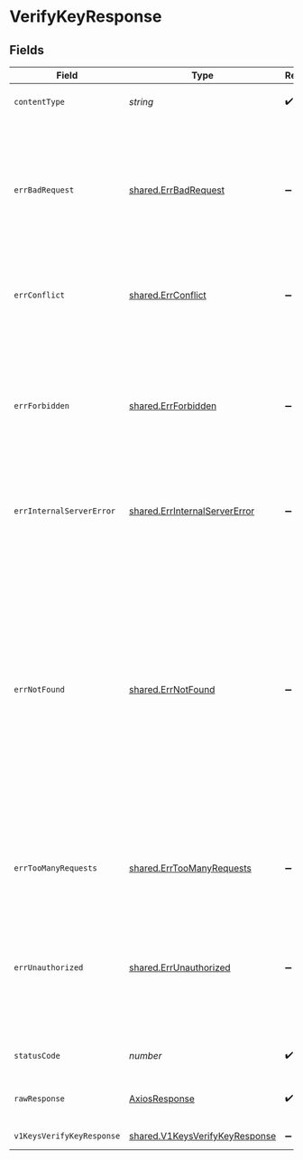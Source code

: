 # VerifyKeyResponse


## Fields

| Field                                                                                                                                                                                                                                                                                                                                                                                                                             | Type                                                                                                                                                                                                                                                                                                                                                                                                                              | Required                                                                                                                                                                                                                                                                                                                                                                                                                          | Description                                                                                                                                                                                                                                                                                                                                                                                                                       |
| --------------------------------------------------------------------------------------------------------------------------------------------------------------------------------------------------------------------------------------------------------------------------------------------------------------------------------------------------------------------------------------------------------------------------------- | --------------------------------------------------------------------------------------------------------------------------------------------------------------------------------------------------------------------------------------------------------------------------------------------------------------------------------------------------------------------------------------------------------------------------------- | --------------------------------------------------------------------------------------------------------------------------------------------------------------------------------------------------------------------------------------------------------------------------------------------------------------------------------------------------------------------------------------------------------------------------------- | --------------------------------------------------------------------------------------------------------------------------------------------------------------------------------------------------------------------------------------------------------------------------------------------------------------------------------------------------------------------------------------------------------------------------------- |
| `contentType`                                                                                                                                                                                                                                                                                                                                                                                                                     | *string*                                                                                                                                                                                                                                                                                                                                                                                                                          | :heavy_check_mark:                                                                                                                                                                                                                                                                                                                                                                                                                | HTTP response content type for this operation                                                                                                                                                                                                                                                                                                                                                                                     |
| `errBadRequest`                                                                                                                                                                                                                                                                                                                                                                                                                   | [shared.ErrBadRequest](../../../sdk/models/shared/errbadrequest.md)                                                                                                                                                                                                                                                                                                                                                               | :heavy_minus_sign:                                                                                                                                                                                                                                                                                                                                                                                                                | The server cannot or will not process the request due to something that is perceived to be a client error (e.g., malformed request syntax, invalid request message framing, or deceptive request routing).                                                                                                                                                                                                                        |
| `errConflict`                                                                                                                                                                                                                                                                                                                                                                                                                     | [shared.ErrConflict](../../../sdk/models/shared/errconflict.md)                                                                                                                                                                                                                                                                                                                                                                   | :heavy_minus_sign:                                                                                                                                                                                                                                                                                                                                                                                                                | This response is sent when a request conflicts with the current state of the server.                                                                                                                                                                                                                                                                                                                                              |
| `errForbidden`                                                                                                                                                                                                                                                                                                                                                                                                                    | [shared.ErrForbidden](../../../sdk/models/shared/errforbidden.md)                                                                                                                                                                                                                                                                                                                                                                 | :heavy_minus_sign:                                                                                                                                                                                                                                                                                                                                                                                                                | The client does not have access rights to the content; that is, it is unauthorized, so the server is refusing to give the requested resource. Unlike 401 Unauthorized, the client's identity is known to the server.                                                                                                                                                                                                              |
| `errInternalServerError`                                                                                                                                                                                                                                                                                                                                                                                                          | [shared.ErrInternalServerError](../../../sdk/models/shared/errinternalservererror.md)                                                                                                                                                                                                                                                                                                                                             | :heavy_minus_sign:                                                                                                                                                                                                                                                                                                                                                                                                                | The server has encountered a situation it does not know how to handle.                                                                                                                                                                                                                                                                                                                                                            |
| `errNotFound`                                                                                                                                                                                                                                                                                                                                                                                                                     | [shared.ErrNotFound](../../../sdk/models/shared/errnotfound.md)                                                                                                                                                                                                                                                                                                                                                                   | :heavy_minus_sign:                                                                                                                                                                                                                                                                                                                                                                                                                | The server cannot find the requested resource. In the browser, this means the URL is not recognized. In an API, this can also mean that the endpoint is valid but the resource itself does not exist. Servers may also send this response instead of 403 Forbidden to hide the existence of a resource from an unauthorized client. This response code is probably the most well known due to its frequent occurrence on the web. |
| `errTooManyRequests`                                                                                                                                                                                                                                                                                                                                                                                                              | [shared.ErrTooManyRequests](../../../sdk/models/shared/errtoomanyrequests.md)                                                                                                                                                                                                                                                                                                                                                     | :heavy_minus_sign:                                                                                                                                                                                                                                                                                                                                                                                                                | The user has sent too many requests in a given amount of time ("rate limiting")                                                                                                                                                                                                                                                                                                                                                   |
| `errUnauthorized`                                                                                                                                                                                                                                                                                                                                                                                                                 | [shared.ErrUnauthorized](../../../sdk/models/shared/errunauthorized.md)                                                                                                                                                                                                                                                                                                                                                           | :heavy_minus_sign:                                                                                                                                                                                                                                                                                                                                                                                                                | Although the HTTP standard specifies "unauthorized", semantically this response means "unauthenticated". That is, the client must authenticate itself to get the requested response.                                                                                                                                                                                                                                              |
| `statusCode`                                                                                                                                                                                                                                                                                                                                                                                                                      | *number*                                                                                                                                                                                                                                                                                                                                                                                                                          | :heavy_check_mark:                                                                                                                                                                                                                                                                                                                                                                                                                | HTTP response status code for this operation                                                                                                                                                                                                                                                                                                                                                                                      |
| `rawResponse`                                                                                                                                                                                                                                                                                                                                                                                                                     | [AxiosResponse](https://axios-http.com/docs/res_schema)                                                                                                                                                                                                                                                                                                                                                                           | :heavy_check_mark:                                                                                                                                                                                                                                                                                                                                                                                                                | Raw HTTP response; suitable for custom response parsing                                                                                                                                                                                                                                                                                                                                                                           |
| `v1KeysVerifyKeyResponse`                                                                                                                                                                                                                                                                                                                                                                                                         | [shared.V1KeysVerifyKeyResponse](../../../sdk/models/shared/v1keysverifykeyresponse.md)                                                                                                                                                                                                                                                                                                                                           | :heavy_minus_sign:                                                                                                                                                                                                                                                                                                                                                                                                                | The verification result                                                                                                                                                                                                                                                                                                                                                                                                           |
